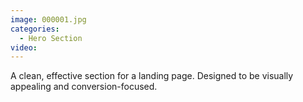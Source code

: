 ```yaml
---
image: 000001.jpg
categories:
  - Hero Section
video:
---
```

A clean, effective section for a landing page. Designed to be visually appealing and conversion-focused.
